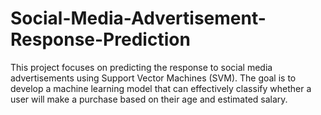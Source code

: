 # Social-Media-Advertisement-Response-Prediction
This project focuses on predicting the response to social media advertisements using Support Vector Machines (SVM). The goal is to develop a machine learning model that can effectively classify whether a user will make a purchase based on their age and estimated salary.
